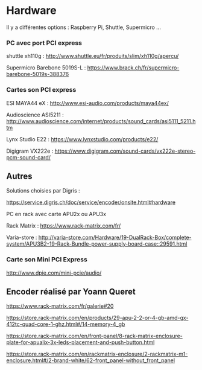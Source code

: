 # Hardware

Il y a différentes options : Raspberry Pi, Shuttle, Supermicro ...

### PC avec port PCI express

shuttle xh110g : http://www.shuttle.eu/fr/produits/slim/xh110g/apercu/

Supermicro Barebone 5019S-L : https://www.brack.ch/fr/supermicro-barebone-5019s-388376

### Cartes son PCI express

ESI MAYA44 eX : http://www.esi-audio.com/products/maya44ex/

Audioscience ASI5211 : http://www.audioscience.com/internet/products/sound_cards/asi5111_5211.htm

Lynx Studio E22 : https://www.lynxstudio.com/products/e22/

Digigram VX222e : https://www.digigram.com/sound-cards/vx222e-stereo-pcm-sound-card/

## Autres

Solutions choisies par Digris :

https://service.digris.ch/doc/service/encoder/onsite.html#hardware

PC en rack avec carte APU2x ou APU3x

Rack Matrix : https://www.rack-matrix.com/fr/

Varia-store : http://varia-store.com/Hardware/19-DualRack-Box/complete-system/APU3B2-19-Rack-Bundle-power-supply-board-case::29591.html

### Carte son Mini PCI Express

http://www.dpie.com/mini-pcie/audio/

## Encoder réalisé par Yoann Queret

https://www.rack-matrix.com/fr/galerie#20

https://store.rack-matrix.com/en/products/29-apu-2-2-or-4-gb-amd-gx-412tc-quad-core-1-ghz.html#/14-memory-4_gb

https://store.rack-matrix.com/en/front-panel/8-rack-matrix-enclosure-plate-for-apualix-3x-leds-placement-and-push-button.html

https://store.rack-matrix.com/en/rackmatrix-enclosure/2-rackmatrix-m1-enclosure.html#/2-brand-white/62-front_panel-without_front_panel
